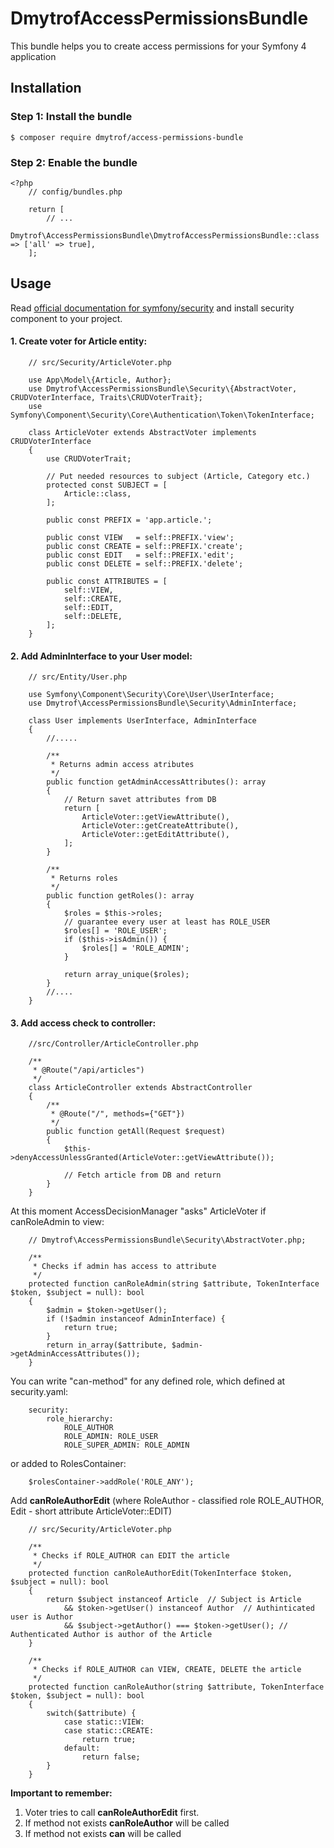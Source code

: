 DmytrofAccessPermissionsBundle
====================

This bundle helps you to create access permissions for 
your Symfony 4 application

## Installation

### Step 1: Install the bundle

    $ composer require dmytrof/access-permissions-bundle 
    
### Step 2: Enable the bundle

    <?php
        // config/bundles.php
        
        return [
            // ...
            Dmytrof\AccessPermissionsBundle\DmytrofAccessPermissionsBundle::class => ['all' => true],
        ];
        
        
## Usage

Read [official documentation for symfony/security](https://symfony.com/doc/current/security.html) 
and install security component to your project.

#### 1. Create voter for Article entity:
        
        // src/Security/ArticleVoter.php
        
        use App\Model\{Article, Author};
        use Dmytrof\AccessPermissionsBundle\Security\{AbstractVoter, CRUDVoterInterface, Traits\CRUDVoterTrait};
        use Symfony\Component\Security\Core\Authentication\Token\TokenInterface;
        
        class ArticleVoter extends AbstractVoter implements CRUDVoterInterface
        {
            use CRUDVoterTrait;
        
            // Put needed resources to subject (Article, Category etc.)
            protected const SUBJECT = [
                Article::class,
            ];
        
            public const PREFIX = 'app.article.';
        
            public const VIEW   = self::PREFIX.'view';
            public const CREATE = self::PREFIX.'create';
            public const EDIT   = self::PREFIX.'edit';
            public const DELETE = self::PREFIX.'delete';
        
            public const ATTRIBUTES = [
                self::VIEW,
                self::CREATE,
                self::EDIT,
                self::DELETE,
            ];
        }
    

#### 2. Add AdminInterface to your User model:
    
        // src/Entity/User.php
    
        use Symfony\Component\Security\Core\User\UserInterface;
        use Dmytrof\AccessPermissionsBundle\Security\AdminInterface;
        
        class User implements UserInterface, AdminInterface
        {
            //.....
            
            /**
             * Returns admin access atributes
             */
            public function getAdminAccessAttributes(): array
            {
                // Return savet attributes from DB
                return [
                    ArticleVoter::getViewAttribute(),
                    ArticleVoter::getCreateAttribute(),
                    ArticleVoter::getEditAttribute(),
                ];
            }
            
            /**
             * Returns roles
             */
            public function getRoles(): array
            {
                $roles = $this->roles;
                // guarantee every user at least has ROLE_USER
                $roles[] = 'ROLE_USER';
                if ($this->isAdmin()) {
                    $roles[] = 'ROLE_ADMIN';
                }
            
                return array_unique($roles);
            }
            //....
        }
        
#### 3. Add access check to controller:

        //src/Controller/ArticleController.php
        
        /**
         * @Route("/api/articles")
         */
        class ArticleController extends AbstractController
        {
            /**
             * @Route("/", methods={"GET"})
             */
            public function getAll(Request $request)
            {
                $this->denyAccessUnlessGranted(ArticleVoter::getViewAttribute());
        
                // Fetch article from DB and return
            }
        }
        
    
At this moment AccessDecisionManager "asks" ArticleVoter if canRoleAdmin to view:
   
        // Dmytrof\AccessPermissionsBundle\Security\AbstractVoter.php;
        
        /**
         * Checks if admin has access to attribute
         */
        protected function canRoleAdmin(string $attribute, TokenInterface $token, $subject = null): bool
        {
            $admin = $token->getUser();
            if (!$admin instanceof AdminInterface) {
                return true;
            }
            return in_array($attribute, $admin->getAdminAccessAttributes());
        }
        

You can write "can-method" for any defined role, which defined at security.yaml:
        
        security:
            role_hierarchy:
                ROLE_AUTHOR
                ROLE_ADMIN: ROLE_USER
                ROLE_SUPER_ADMIN: ROLE_ADMIN 
                
or added to RolesContainer:

        $rolesContainer->addRole('ROLE_ANY');
        
Add **canRoleAuthorEdit** (where RoleAuthor - classified role ROLE_AUTHOR, Edit - short 
attribute ArticleVoter::EDIT) 

        // src/Security/ArticleVoter.php
        
        /**
         * Checks if ROLE_AUTHOR can EDIT the article
         */
        protected function canRoleAuthorEdit(TokenInterface $token, $subject = null): bool
        {
            return $subject instanceof Article  // Subject is Article
                && $token->getUser() instanceof Author  // Authinticated user is Author
                && $subject->getAuthor() === $token->getUser(); // Authenticated Author is author of the Article
        }
        
        /**
         * Checks if ROLE_AUTHOR can VIEW, CREATE, DELETE the article
         */
        protected function canRoleAuthor(string $attribute, TokenInterface $token, $subject = null): bool
        {
            switch($attribute) {
                case static::VIEW:
                case static::CREATE:
                    return true;
                default:
                    return false;
            }
        }
        
**Important to remember:** 
1. Voter tries to call **canRoleAuthorEdit** first. 
2. If method not exists **canRoleAuthor**  will be called
3. If method not exists **can** will be called